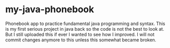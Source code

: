 # my-java-phonebook
Phonebook app to practice fundamental java programming and syntax. This is my first serious project in java back so the code is not the best to look at. But I still uploaded this if ever I wanted to see how I improved. I will not commit changes anymore to this unless this somewhat became broken. 